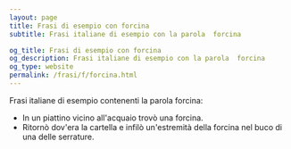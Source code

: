```yaml
---
layout: page
title: Frasi di esempio con forcina 
subtitle: Frasi italiane di esempio con la parola  forcina

og_title: Frasi di esempio con forcina 
og_description: Frasi italiane di esempio con la parola  forcina
og_type: website
permalink: /frasi/f/forcina.html
---
```


Frasi italiane di esempio contenenti la parola forcina:


- In un piattino vicino all'acquaio trovò una forcina.
- Ritornò dov'era la cartella e infilò un'estremità della forcina nel buco di una delle serrature.
